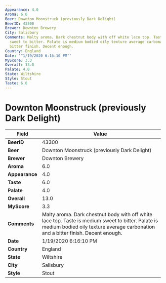```yaml
---
Appearance: 4.0
Aroma: 6.0
Beer: Downton Moonstruck (previously Dark Delight)
BeerID: 43300
Brewer: Downton Brewery
City: Salisbury
Comments: Malty aroma. Dark chestnut body with off white lace top. Taste is medium
  sweet to bitter. Palate is medium bodied oily texture average carbonation and a
  bitter finish. Decent enough.
Country: England
Date: '"1/19/2020 6:16:10 PM"'
MyScore: 3.3
Overall: 13.0
Palate: 4.0
State: Wiltshire
Style: Stout
Taste: 6.0
---
```


# Downton Moonstruck (previously Dark Delight)

| Field         | Value |
|---------------|-------|
| **BeerID** | 43300 |
| **Beer** | Downton Moonstruck (previously Dark Delight) |
| **Brewer** | Downton Brewery |
| **Aroma** | 6.0 |
| **Appearance** | 4.0 |
| **Taste** | 6.0 |
| **Palate** | 4.0 |
| **Overall** | 13.0 |
| **MyScore** | 3.3 |
| **Comments** | Malty aroma. Dark chestnut body with off white lace top. Taste is medium sweet to bitter. Palate is medium bodied oily texture average carbonation and a bitter finish. Decent enough. |
| **Date** | 1/19/2020 6:16:10 PM |
| **Country** | England |
| **State** | Wiltshire |
| **City** | Salisbury |
| **Style** | Stout |
